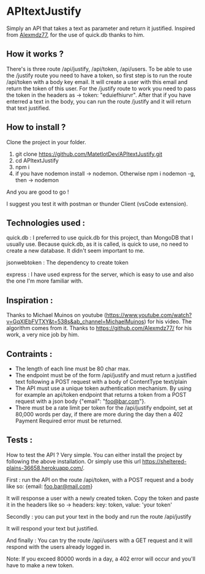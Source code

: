 # APItextJustify
Simply an API that takes a text as parameter and return it justified. Inspired from [Alexmdz77](https://github.com/Alexmdz77/), for the use of quick.db thanks to him.

## How it works ?
There's is three route /api/justify, /api/token, /api/users. To be able to use the /justify route you need to have a token, so first step is to run the route /api/token with a body key email. It will create a user with this email and return the token of this user. 
For the /justify route to work you need to pass the token in the headers as -> token: "eduiefhiurvr". After that if you have enterred a text in the body, you can run the route /justify and it will return that text justified.

## How to install ?
Clone the project in your folder.
1. git clone https://github.com/MatetlotDev/APItextJustify.git
2. cd APItextJustify
3. npm i 
4. if you have nodemon install -> nodemon. Otherwise npm i nodemon -g, then -> nodemon

And you are good to go !

I suggest you test it with postman or thunder Client (vsCode extension).

## Technologies used :
quick.db : I preferred to use quick.db for this project, than MongoDB that I usually use. Because quick.db, as it is called, is quick to use, no need to create a new database. It didn't seem  important to me.

jsonwebtoken : The dependency to create token 

express : I have used express for the server, which is easy to use and also the one I'm more familiar with.

## Inspiration :
Thanks to Michael Muinos on youtube (https://www.youtube.com/watch?v=GqXlEbFVTXY&t=538s&ab_channel=MichaelMuinos) for his video. The algorithm comes from it.
Thanks to https://github.com/Alexmdz77/ for his work, a very nice job by him.

## Contraints : 
- The length of each line must be 80 char max.
- The endpoint must be of the form /api/justify and must return a justified text following a POST request with a body of ContentType text/plain
- The API must use a unique token authentication mechanism. By using for example an api/token endpoint that returns a token from a POST request with a json body {"email": "foo@bar.com"}.
- There must be a rate limit per token for the /api/justify endpoint, set at 80,000 words per day, if there are more during the day then a 402 Payment Required error must be returned.

## Tests :
How to test the API ? Very simple. You can either install the project by following the above installation. Or simply use this url https://sheltered-plains-36658.herokuapp.com/.

First : run the API on the route /api/token, with a POST request and a body like so: {email: foo.bar@mail.com}

It will response a user with a newly created token. Copy the token and paste it in the headers like so -> headers: key: token, value: 'your token'

Secondly : you can put your text in the body and run the route /api/justify

It will respond your text but justified.

And finally : You can try the route /api/users with a GET request and it will respond with the users already  logged in.

Note: If you exceed 80000 words in a day, a 402 error will occur and you'll have to make a new token.


